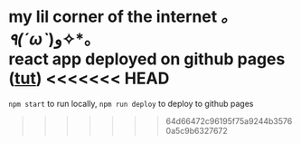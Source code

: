 my lil corner of the internet *｡٩(ˊωˋ*)و✧*｡<br>
react app deployed on github pages ([tut](https://github.com/gitname/react-gh-pages/tree/master))
<<<<<<< HEAD
=======

`npm start` to run locally,
`npm run deploy` to deploy to github pages

>>>>>>> 64d66472c96195f75a9244b35760a5c9b6327672
